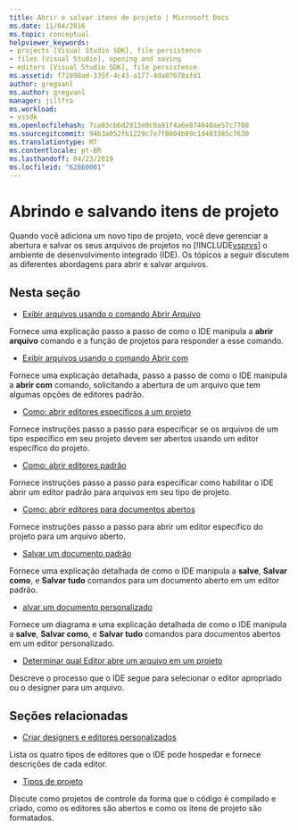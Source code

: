 ```yaml
---
title: Abrir e salvar itens de projeto | Microsoft Docs
ms.date: 11/04/2016
ms.topic: conceptual
helpviewer_keywords:
- projects [Visual Studio SDK], file persistence
- files [Visual Studio], opening and saving
- editors [Visual Studio SDK], file persistence
ms.assetid: f71898ad-335f-4c43-a177-4da87078afd1
author: gregvanl
ms.author: gregvanl
manager: jillfra
ms.workload:
- vssdk
ms.openlocfilehash: 7ca83cb6d2913e0c0a91f4a6e874640ae57c7708
ms.sourcegitcommit: 94b3a052fb1229c7e7f8804b09c1d403385c7630
ms.translationtype: MT
ms.contentlocale: pt-BR
ms.lasthandoff: 04/23/2019
ms.locfileid: "62860001"
---
```

# <a name="opening-and-saving-project-items"></a>Abrindo e salvando itens de projeto
Quando você adiciona um novo tipo de projeto, você deve gerenciar a abertura e salvar os seus arquivos de projetos no [!INCLUDE[vsprvs](../../code-quality/includes/vsprvs_md.md)] o ambiente de desenvolvimento integrado (IDE). Os tópicos a seguir discutem as diferentes abordagens para abrir e salvar arquivos.

## <a name="in-this-section"></a>Nesta seção
- [Exibir arquivos usando o comando Abrir Arquivo](../../extensibility/internals/displaying-files-by-using-the-open-file-command.md)

 Fornece uma explicação passo a passo de como o IDE manipula a **abrir arquivo** comando e a função de projetos para responder a esse comando.

- [Exibir arquivos usando o comando Abrir com](../../extensibility/internals/displaying-files-by-using-the-open-with-command.md)

 Fornece uma explicação detalhada, passo a passo de como o IDE manipula a **abrir com** comando, solicitando a abertura de um arquivo que tem algumas opções de editores padrão.

- [Como: abrir editores específicos a um projeto](../../extensibility/how-to-open-project-specific-editors.md)

 Fornece instruções passo a passo para especificar se os arquivos de um tipo específico em seu projeto devem ser abertos usando um editor específico do projeto.

- [Como: abrir editores padrão](../../extensibility/how-to-open-standard-editors.md)

 Fornece instruções passo a passo para especificar como habilitar o IDE abrir um editor padrão para arquivos em seu tipo de projeto.

- [Como: abrir editores para documentos abertos](../../extensibility/how-to-open-editors-for-open-documents.md)

 Fornece instruções passo a passo para abrir um editor específico do projeto para um arquivo aberto.

- [Salvar um documento padrão](../../extensibility/internals/saving-a-standard-document.md)

 Fornece uma explicação detalhada de como o IDE manipula a **salve**, **Salvar como**, e **Salvar tudo** comandos para um documento aberto em um editor padrão.

- [alvar um documento personalizado](../../extensibility/internals/saving-a-custom-document.md)

 Fornece um diagrama e uma explicação detalhada de como o IDE manipula a **salve**, **Salvar como**, e **Salvar tudo** comandos para documentos abertos em um editor personalizado.

- [Determinar qual Editor abre um arquivo em um projeto](../../extensibility/internals/determining-which-editor-opens-a-file-in-a-project.md)

 Descreve o processo que o IDE segue para selecionar o editor apropriado ou o designer para um arquivo.

## <a name="related-sections"></a>Seções relacionadas
- [Criar designers e editores personalizados](../../extensibility/creating-custom-editors-and-designers.md)

 Lista os quatro tipos de editores que o IDE pode hospedar e fornece descrições de cada editor.

- [Tipos de projeto](../../extensibility/internals/project-types.md)

 Discute como projetos de controle da forma que o código é compilado e criado, como os editores são abertos e como os itens de projeto são formatados.